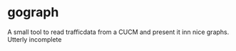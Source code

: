 # gograph
A small tool to read trafficdata from a CUCM and present it inn nice graphs. Utterly incomplete
